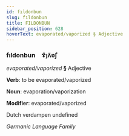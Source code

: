 ```yaml
---
id: fıldonbun
slug: fıldonbun
title: FILDONBUN
sidebar_position: 628
hoverText: evaporated/vaporized § Adjective
---
```


### fıldonbun&emsp;<span kind="abugida">ɤ͊ȷʌ̃ʋ̃ʃ</span>

*evaporated/vaporized* **§** Adjective

**Verb**: to be evaporated/vaporized

**Noun**: evaporation/vaporization

**Modifier**: evaporated/vaporized

Dutch verdampen undefined

*Germanic Language Family*